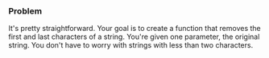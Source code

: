 ### Problem
It's pretty straightforward. Your goal is to create a function that removes the first and last characters of a string. You're given one parameter, the original string. You don't have to worry with strings with less than two characters.

